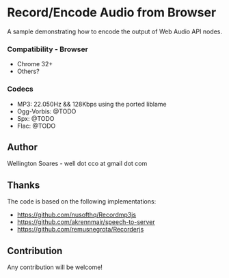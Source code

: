 # Record/Encode Audio from Browser
A sample demonstrating how to encode the output of Web Audio API nodes.

### Compatibility - Browser
* Chrome 32+
* Others?

### Codecs
* MP3: 22.050Hz && 128Kbps using the ported liblame
* Ogg-Vorbis: @TODO
* Spx: @TODO
* Flac: @TODO

## Author
Wellington Soares -  well dot cco at gmail dot com

## Thanks
The code is based on the following implementations: 
+ https://github.com/nusofthq/Recordmp3js 
+ https://github.com/akrennmair/speech-to-server
+ https://github.com/remusnegrota/Recorderjs

## Contribution
Any contribution will be welcome!
